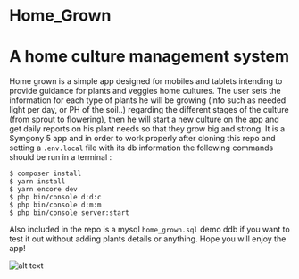 # Home_Grown
A home culture management system
=====
Home grown is a simple app designed for mobiles and tablets intending to provide guidance for plants and veggies home cultures.
The user sets the information for each type of plants he will be growing (info such as needed light per day, or PH of the soil..) regarding the different stages of the culture (from sprout to flowering), then he will start a new culture on the app and get daily reports on his plant needs so that they grow big and strong.
It is a Symgony 5 app and in order to work properly after cloning this repo and setting a ```.env.local``` file with its db information the following commands should be run in a terminal :
``` 
$ composer install
$ yarn install
$ yarn encore dev
$ php bin/console d:d:c
$ php bin/console d:m:m
$ php bin/console server:start
```
Also included in the repo is a mysql ```home_grown.sql``` demo ddb if you want to test it out without adding plants details or anything.
Hope you will enjoy the app!

![alt text](https://i.ibb.co/j6HHzL5/homeg.png)
